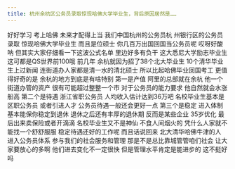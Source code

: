 ```yaml
---
title: 杭州余杭区公务员录取惊现哈佛大学毕业生，背后原因居然是……
---
```

好好学习
考上哈佛
未来才配得上当
我们中国杭州的公务员杭
州银行区的公务员录取
惊现哈佛大学毕业生
而且是位硕士
你几百万出国回国当公务员呢
哎呀好酸呐
但其实大家仔细看一下这波公式名单
里边好多有负干
这大悉尼大学励志毕业生
这可都是QS世界前100哦
前几年
余杭就因为招了38个北大毕业生
10个清华毕业生上过新闻
连街道办人家都是清一水的清北硕士
所以比起哈佛毕业回国考工
更值得好奇的是
余杭的地方到底是有啥特别
第一是产值
阿里的总部就在余杭
他一个街道办管的资产
很有可能超过整整一个市
对于公务员的能力要求
他自然就会水涨船高
第二个是待遇
浙江省职公务员
人均收入估计达到36万吧
名校毕业生基本是区职公务员
或者引进人才
公务员待遇一般还会更好一点
第三个是稳定
进入体制基本能保你稳定到退休
退休之后还有丰厚的退休期
反而是某些企业
35岁优化
最后出来卖保险或者开滴滴
名校毕业生又不是神仙
不食人间烟火的
凭什么人家就不能找一个舒舒服服
稳定待遇还好的工作呢
而且话说回来
北大清华哈佛牛津的人
进入公务员体系
参与我们的社会服务和管理
那是不是总比靠城管管咱们社会
让大家要放心的多啊
他们进去变化不一定很快
但是管理水平肯定是能进步的
这不挺好吗
